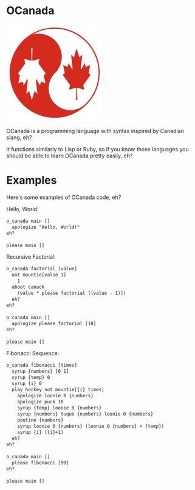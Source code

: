# OCanada
![screenshot-1](https://github.com/ZeroPlayerRodent/OCanada/blob/main/OCanada_Logo.png)

OCanada is a programming language with syntax inspired by Canadian slang, eh?

It functions similarly to Lisp or Ruby, so if you know those languages you should be able to learn OCanada pretty easily, eh?

# Examples

Here's some examples of OCanada code, eh?

Hello, World:
```
o_canada main []
  apologize "Hello, World!"
eh?

please main []
```

Recursive Factorial:
```
o_canada factorial [value]
  oot mountie[value 1]
    1
  aboot canuck
    (value * please factorial [(value - 1)])
  eh?
eh?

o_canada main []
  apologize please factorial [10]
eh?

please main []
```

Fibonacci Sequence:
```
o_canada fibonacci [times]
  syrup {numbers} [0 1]
  syrup {temp} 0
  syrup {i} 0
  play_hockey not mountie[{i} times]
    apologize loonie 0 {numbers}
    apologize puck 10
    syrup {temp} loonie 0 {numbers}
    syrup {numbers} tuque {numbers} loonie 0 {numbers}
    poutine {numbers}
    syrup loonie 0 {numbers} (loonie 0 {numbers} + {temp})
    syrup {i} ({i}+1)
  eh?
eh?

o_canada main []
  please fibonacci [99]
eh?

please main []
```
